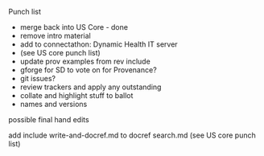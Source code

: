 Punch list
- merge back into US Core - done
- remove intro material
- add to connectathon: Dynamic Health IT server
- (see US core punch list)
- update prov examples from rev include
- gforge for SD to vote on for Provenance?
- git issues?
- review trackers and apply any outstanding
- collate and highlight stuff to ballot
- names and versions


possible final hand edits

add include write-and-docref.md to docref search.md
(see US core punch list)
